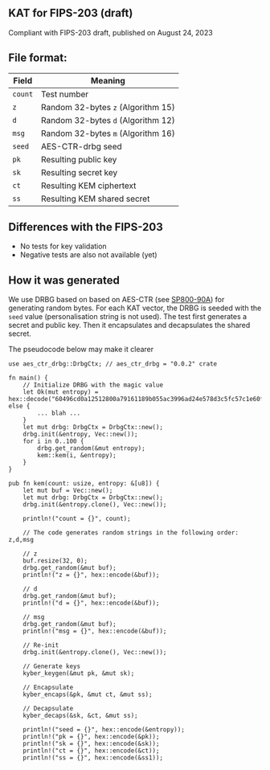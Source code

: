 ## KAT for FIPS-203 (draft)

Compliant with FIPS-203 draft, published on August 24, 2023

## File format:

| Field     | Meaning                              |
|-----------|--------------------------------------|
| ``count`` | Test number                          |
| ``z``     | Random 32-bytes ``z`` (Algorithm 15) |
| ``d``     | Random 32-bytes ``d`` (Algorithm 12) |
| ``msg``   | Random 32-bytes ``m`` (Algorithm 16) |
| ``seed``  | AES-CTR-drbg seed                    |
| ``pk``    | Resulting public key                 |
| ``sk``    | Resulting secret key                 |
| ``ct``    | Resulting KEM ciphertext             |
| ``ss``    | Resulting KEM shared secret          |

## Differences with the FIPS-203
- No tests for key validation
- Negative tests are also not available (yet)

## How it was generated

We use DRBG based on based on AES-CTR (see [SP800-90A](https://nvlpubs.nist.gov/nistpubs/SpecialPublications/NIST.SP.800-90Ar1.pdf)) for generating random bytes. For each KAT vector, the DRBG is seeded with the ``seed`` value (personalisation string is not used). The test first generates a secret and public key. Then it encapsulates and decapsulates the shared secret.

The pseudocode below may make it clearer

```
use aes_ctr_drbg::DrbgCtx; // aes_ctr_drbg = "0.0.2" crate

fn main() {
    // Initialize DRBG with the magic value
    let Ok(mut entropy) = hex::decode("60496cd0a12512800a79161189b055ac3996ad24e578d3c5fc57c1e60fa2eb4e550d08e51e9db7b67f1a616681d9182d") else {
        ... blah ...
    }
    let mut drbg: DrbgCtx = DrbgCtx::new();
    drbg.init(&entropy, Vec::new());
    for i in 0..100 {
        drbg.get_random(&mut entropy);
        kem::kem(i, &entropy);
    }
}

pub fn kem(count: usize, entropy: &[u8]) {
    let mut buf = Vec::new();
    let mut drbg: DrbgCtx = DrbgCtx::new();
    drbg.init(&entropy.clone(), Vec::new());

    println!("count = {}", count);

    // The code generates random strings in the following order: z,d,msg

    // z
    buf.resize(32, 0);
    drbg.get_random(&mut buf);
    println!("z = {}", hex::encode(&buf));

    // d
    drbg.get_random(&mut buf);
    println!("d = {}", hex::encode(&buf));

    // msg
    drbg.get_random(&mut buf);
    println!("msg = {}", hex::encode(&buf));

    // Re-init
    drbg.init(&entropy.clone(), Vec::new());

    // Generate keys
    kyber_keygen(&mut pk, &mut sk);

    // Encapsulate
    kyber_encaps(&pk, &mut ct, &mut ss);

    // Decapsulate
    kyber_decaps(&sk, &ct, &mut ss);

    println!("seed = {}", hex::encode(&entropy));
    println!("pk = {}", hex::encode(&pk));
    println!("sk = {}", hex::encode(&sk));
    println!("ct = {}", hex::encode(&ct));
    println!("ss = {}", hex::encode(&ss1));
```
